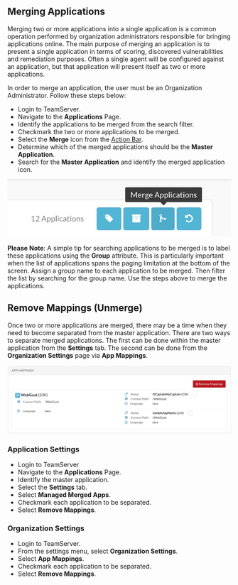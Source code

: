 <!--
title: "Merging and Unmerging Applications"
description: "Overview of application merging and unmerging"
tags: "TeamServer application merging"
-->

## Merging Applications
Merging two or more applications into a single application is a common operation performed by organization administrators responsible for bringing applications online. The main purpose of merging an application is to present a single application in terms of scoring, discovered vulnerabilities and remediation purposes. Often a single agent will be configured against an application, but that application will present itself as two or more applications. 

In order to merge an application, the user must be an Organization Administrator. Follow these steps below:

* Login to TeamServer.
* Navigate to the **Applications** Page.
* Identify the applications to be merged from the search filter.
* Checkmark the two or more applications to be merged.
* Select the **Merge** icon from the [Action Bar](user_tsguideui.html#overview).
* Determine which of the merged applications should be the **Master Application**.
* Search for the **Master Application** and identify the merged application icon.

<a href="assets/images/Merged_App.png" rel="lightbox" title="Example Merged Application"><img class="thumbnail" src="assets/images/Merged_App.png"/></a>

**Please Note**: A simple tip for searching applications to be merged is to label these applications using the **Group** attribute. This is particularly important when the list of applications spans the paging limitation at the bottom of the screen. Assign a group name to each application to be merged. Then filter the list by searching for the group name. Use the steps above to merge the applications.

## Remove Mappings (Unmerge)
Once two or more applications are merged, there may be a time when they need to become separated from the master application. There are two ways to separate merged applications. The first can be done within the master application from the **Settings** tab. The second can be done from the **Organization Settings** page via **App Mappings**.

<a href="assets/images/App_Mappings.png" rel="lightbox" title="Remove Mappings"><img class="thumbnail" src="assets/images/App_Mappings.png"/></a>

### Application Settings

* Login to TeamServer
* Navigate to the **Applications** Page.
* Identify the master application.
* Select the **Settings** tab.
* Select **Managed Merged Apps**.
* Checkmark each application to be separated.
* Select **Remove Mappings**.

### Organization Settings

* Login to TeamServer.
* From the settings menu, select **Organization Settings**.
* Select **App Mappings**.
* Checkmark each application to be separated.
* Select **Remove Mappings**.
